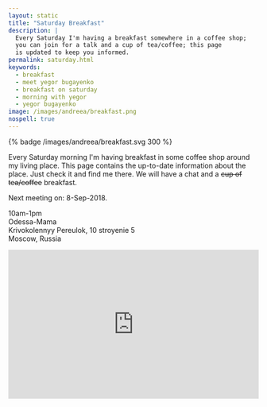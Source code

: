 ```yaml
---
layout: static
title: "Saturday Breakfast"
description: |
  Every Saturday I'm having a breakfast somewhere in a coffee shop;
  you can join for a talk and a cup of tea/coffee; this page
  is updated to keep you informed.
permalink: saturday.html
keywords:
  - breakfast
  - meet yegor bugayenko
  - breakfast on saturday
  - morning with yegor
  - yegor bugayenko
image: /images/andreea/breakfast.png
nospell: true
---
```


{% badge /images/andreea/breakfast.svg 300 %}

Every Saturday morning I'm having breakfast in some coffee shop
around my living place. This page contains the up-to-date information about
the place. Just check it and find me there. We will have a chat
and a <del>cup of tea/coffee</del> breakfast.

Next meeting on: 8-Sep-2018.

10am-1pm<br/>
Odessa-Mama<br/>
Krivokolennyy Pereulok, 10 stroyenie 5<br/>
Moscow, Russia

<iframe src="https://www.google.com/maps/embed?pb=!4m8!1m2!2m1!1smaps!3m4!1s0x46b54a60a6ce45bb:0x9612e9c4836a9cf0!8m2!3d55.7616719!4d37.6360843"
  style="width:100%;height:300px;border:0;max-width:100%" allowfullscreen="true"></iframe>
